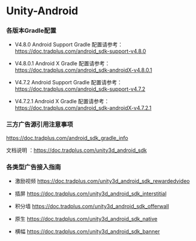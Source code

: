 # Unity-Android

### 各版本Gradle配置

* V4.8.0 Android Support Gradle 配置请参考：
 https://doc.tradplus.com/android_sdk-support-v4.8.0

* V4.8.0.1 Android X Gradle 配置请参考：
https://doc.tradplus.com/android_sdk-androidX-v4.8.0.1


* V4.7.2 Android Support Gradle 配置请参考：
 https://doc.tradplus.com/android_sdk-support-v4.7.2

* V4.7.2.1 Android X Gradle 配置请参考：
https://doc.tradplus.com/android_sdk-androidX-v4.7.2.1


### 三方广告源引用注意事项
https://doc.tradplus.com/android_sdk_gradle_info


文档说明 ：https://doc.tradplus.com/unity3d_android_sdk

### 各类型广告接入指南

* 激励视频
https://doc.tradplus.com/unity3d_android_sdk_rewardedvideo

* 插屏
https://doc.tradplus.com/unity3d_android_sdk_interstitial

* 积分墙
https://doc.tradplus.com/unity3d_android_sdk_offerwall

* 原生
https://doc.tradplus.com/unity3d_android_sdk_native

* 横幅
https://doc.tradplus.com/unity3d_android_sdk_banner
